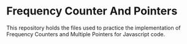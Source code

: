 # Frequency Counter And Pointers

This repository holds the files used to practice the implementation of Frequency Counters and Multiple Pointers for Javascript code. 